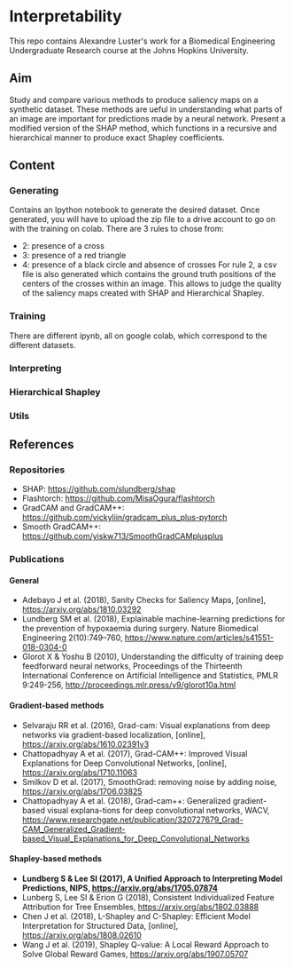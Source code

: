 # Interpretability
This repo contains Alexandre Luster's work for a Biomedical Engineering Undergraduate Research course at the Johns Hopkins University.
## Aim 
Study and compare various methods to produce saliency maps on a synthetic dataset. These methods are ueful in understanding what parts of an image are important for predictions made by a neural network. 
Present a modified version of the SHAP method, which functions in a recursive and hierarchical manner to produce exact Shapley coefficients. 
## Content 
### Generating 
Contains an Ipython notebook to generate the desired dataset.
Once generated, you will have to upload the zip file to a drive account to go on with the training on colab. 
There are 3 rules to chose from: 
- 2: presence of a cross
- 3: presence of a red triangle
- 4: presence of a black circle and absence of crosses
For rule 2, a csv file is also generated which contains the ground truth positions of the centers of the crosses within an image. This allows to judge the quality of the saliency maps created with SHAP and Hierarchical Shapley.

### Training 
There are different ipynb, all on google colab, which correspond to the different datasets. 
### Interpreting 
### Hierarchical Shapley
### Utils 

## References 
### Repositories 
- SHAP: https://github.com/slundberg/shap
- Flashtorch: https://github.com/MisaOgura/flashtorch
- GradCAM and GradCAM++: https://github.com/vickyliin/gradcam_plus_plus-pytorch
- Smooth GradCAM++: https://github.com/yiskw713/SmoothGradCAMplusplus
### Publications 
#### General
- Adebayo J et al. (2018), Sanity Checks for Saliency Maps, [online], https://arxiv.org/abs/1810.03292
- Lundberg SM et al. (2018), Explainable machine-learning predictions for the prevention of hypoxaemia during surgery. Nature Biomedical Engineering 2(10):749–760, https://www.nature.com/articles/s41551-018-0304-0
- Glorot X & Yoshu B (2010), Understanding the difficulty of training deep feedforward neural networks, Proceedings of the Thirteenth International Conference on Artificial Intelligence and Statistics, PMLR 9:249-256, http://proceedings.mlr.press/v9/glorot10a.html
#### Gradient-based methods 
- Selvaraju RR et al. (2016), Grad-cam: Visual explanations from deep networks via gradient-based localization, [online],  https://arxiv.org/abs/1610.02391v3
- Chattopadhyay A et al. (2017), Grad-CAM++: Improved Visual Explanations for Deep Convolutional Networks, [online], https://arxiv.org/abs/1710.11063
- Smilkov D et al. (2017), SmoothGrad: removing noise by adding noise, https://arxiv.org/abs/1706.03825
- Chattopadhyay A et al. (2018), Grad-cam++: Generalized gradient-based visual explana-tions for deep convolutional networks, WACV, https://www.researchgate.net/publication/320727679_Grad-CAM_Generalized_Gradient-based_Visual_Explanations_for_Deep_Convolutional_Networks
#### Shapley-based methods 
- **Lundberg S & Lee SI (2017), A Unified Approach to Interpreting Model Predictions, NIPS, https://arxiv.org/abs/1705.07874**
- Lunberg S, Lee SI & Erion G (2018), Consistent Individualized Feature Attribution for Tree Ensembles, https://arxiv.org/abs/1802.03888 
- Chen J et al. (2018), L-Shapley and C-Shapley: Efficient Model Interpretation for Structured Data, [online], https://arxiv.org/abs/1808.02610
- Wang J et al. (2019), Shapley Q-value: A Local Reward Approach to Solve Global Reward Games, https://arxiv.org/abs/1907.05707

